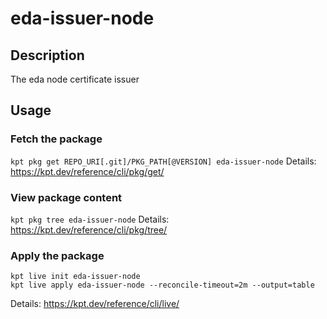 # eda-issuer-node

## Description
The eda node certificate issuer

## Usage

### Fetch the package
`kpt pkg get REPO_URI[.git]/PKG_PATH[@VERSION] eda-issuer-node`
Details: https://kpt.dev/reference/cli/pkg/get/

### View package content
`kpt pkg tree eda-issuer-node`
Details: https://kpt.dev/reference/cli/pkg/tree/

### Apply the package
```
kpt live init eda-issuer-node
kpt live apply eda-issuer-node --reconcile-timeout=2m --output=table
```
Details: https://kpt.dev/reference/cli/live/
